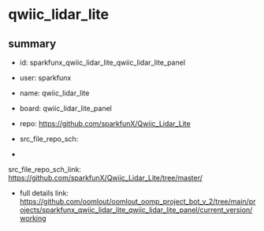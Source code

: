 # qwiic_lidar_lite
 
## summary 
* id: sparkfunx_qwiic_lidar_lite_qwiic_lidar_lite_panel
* user: sparkfunx
* name: qwiic_lidar_lite
* board: qwiic_lidar_lite_panel
* repo: https://github.com/sparkfunX/Qwiic_Lidar_Lite



* src_file_repo_sch: 
*
 src_file_repo_sch_link: https://github.com/sparkfunX/Qwiic_Lidar_Lite/tree/master/
* full details link: https://github.com/oomlout/oomlout_oomp_project_bot_v_2/tree/main/projects/sparkfunx_qwiic_lidar_lite_qwiic_lidar_lite_panel/current_version/working  






